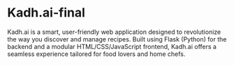 # Kadh.ai-final
Kadh.ai is a smart, user-friendly web application designed to revolutionize the way you discover and manage recipes. Built using Flask (Python) for the backend and a modular HTML/CSS/JavaScript frontend, Kadh.ai offers a seamless experience tailored for food lovers and home chefs.

